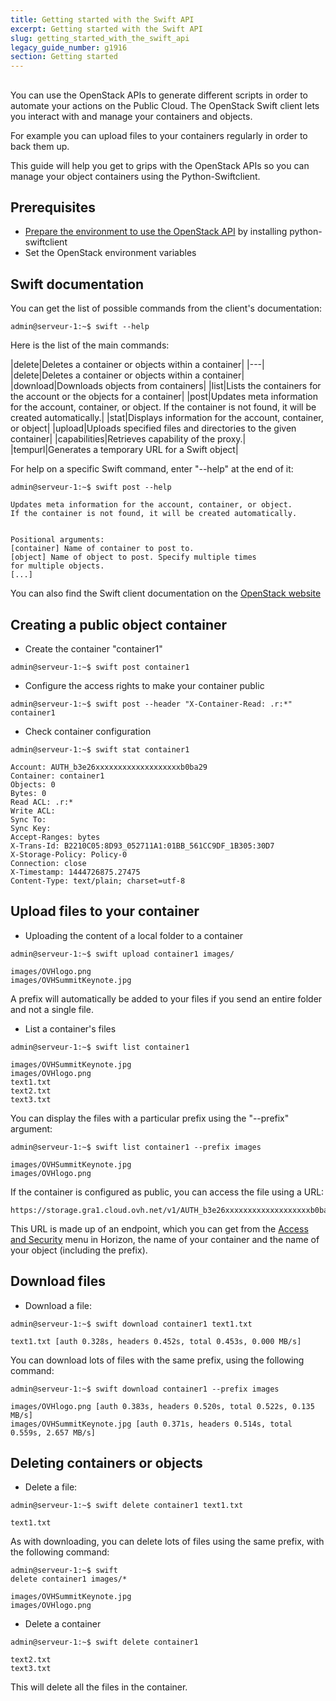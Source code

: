```yaml
---
title: Getting started with the Swift API
excerpt: Getting started with the Swift API
slug: getting_started_with_the_swift_api
legacy_guide_number: g1916
section: Getting started
---
```



## 
You can use the OpenStack APIs to generate different scripts in order to automate your actions on the Public Cloud. 
The OpenStack Swift client lets you interact with and manage your containers and objects. 

For example you can upload files to your containers regularly in order to back them up. 

This guide will help you get to grips with the OpenStack APIs so you can manage your object containers using the Python-Swiftclient.


## Prerequisites

- [Prepare the environment to use the OpenStack API]({legacy}1851) by installing python-swiftclient
- Set the OpenStack environment variables




## Swift documentation
You can get the list of possible commands from the client's documentation:


```
admin@serveur-1:~$ swift --help
```


Here is the list of the main commands:

|delete|Deletes a container or objects within a container|
|---|
|delete|Deletes a container or objects within a container|
|download|Downloads objects from containers|
|list|Lists the containers for the account or the objects for a container|
|post|Updates meta information for the account, container, or object. If the container is not found, it will be created automatically.|
|stat|Displays information for the account, container, or object|
|upload|Uploads specified files and directories to the given container|
|capabilities|Retrieves capability of the proxy.|
|tempurl|Generates a temporary URL for a Swift object|


For help on a specific Swift command, enter "--help" at the end of it:


```
admin@serveur-1:~$ swift post --help

Updates meta information for the account, container, or object.
If the container is not found, it will be created automatically.


Positional arguments:
[container] Name of container to post to.
[object] Name of object to post. Specify multiple times
for multiple objects.
[...]
```


You can also find the Swift client documentation on the  [OpenStack website](http://docs.openstack.org/cli-reference/content/swiftclient_commands.html)


## Creating a public object container

- Create the container "container1"


```
admin@serveur-1:~$ swift post container1
```


- Configure the access rights to make your container public


```
admin@serveur-1:~$ swift post --header "X-Container-Read: .r:*" container1
```


- Check container configuration


```
admin@serveur-1:~$ swift stat container1

Account: AUTH_b3e26xxxxxxxxxxxxxxxxxxxb0ba29
Container: container1
Objects: 0
Bytes: 0
Read ACL: .r:*
Write ACL:
Sync To:
Sync Key:
Accept-Ranges: bytes
X-Trans-Id: B2210C05:8D93_052711A1:01BB_561CC9DF_1B305:30D7
X-Storage-Policy: Policy-0
Connection: close
X-Timestamp: 1444726875.27475
Content-Type: text/plain; charset=utf-8
```





## Upload files to your container

- Uploading the content of a local folder to a container 


```
admin@serveur-1:~$ swift upload container1 images/

images/OVHlogo.png
images/OVHSummitKeynote.jpg
```



A prefix will automatically be added to your files if you send an entire folder and not a single file.

- List a container's files 


```
admin@serveur-1:~$ swift list container1

images/OVHSummitKeynote.jpg
images/OVHlogo.png
text1.txt
text2.txt
text3.txt
```



You can display the files with a particular prefix using the "--prefix" argument:


```
admin@serveur-1:~$ swift list container1 --prefix images

images/OVHSummitKeynote.jpg
images/OVHlogo.png
```


If the container is configured as public, you can access the file using a URL:

```
https://storage.gra1.cloud.ovh.net/v1/AUTH_b3e26xxxxxxxxxxxxxxxxxxxb0ba29/container1/images/OVHlogo.png
```


This URL is made up of an endpoint, which you can get from the [Access and Security]({legacy}1774) menu in Horizon, the name of your container and the name of your object (including the prefix).


## Download files

- Download a file:


```
admin@serveur-1:~$ swift download container1 text1.txt

text1.txt [auth 0.328s, headers 0.452s, total 0.453s, 0.000 MB/s]
```



You can download lots of files with the same prefix, using the following command:


```
admin@serveur-1:~$ swift download container1 --prefix images

images/OVHlogo.png [auth 0.383s, headers 0.520s, total 0.522s, 0.135 MB/s]
images/OVHSummitKeynote.jpg [auth 0.371s, headers 0.514s, total 0.559s, 2.657 MB/s]
```




## Deleting containers or objects

- Delete a file:


```
admin@serveur-1:~$ swift delete container1 text1.txt

text1.txt
```



As with downloading, you can delete lots of files using the same prefix, with the following command:

```
admin@serveur-1:~$ swift 
delete container1 images/*

images/OVHSummitKeynote.jpg
images/OVHlogo.png
```



- Delete a container 


```
admin@serveur-1:~$ swift delete container1

text2.txt
text3.txt
```



This will delete all the files in the container.


## 
 

